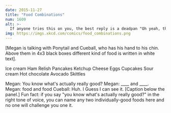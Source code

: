 ```yaml
---
date: 2015-11-27
title: "Food Combinations"
num: 1609
alt: >-
  If anyone tries this on you, the best reply is a deadpan "Oh yeah, that's a common potato chip flavor in Canada."
img: https://imgs.xkcd.com/comics/food_combinations.png
---
```

[Megan is talking with Ponytail and Cueball, who has his hand to his chin. Above them in 4x3 black boxes different kind of food is written in white text].

Ice cream Ham Relish Pancakes Ketchup Cheese Eggs Cupcakes Sour cream Hot chocolate Avocado Skittles

Megan: You know what's actually really good? Megan: ____ and ____. Megan: food and food Cueball: Huh. I Guess I can see it. [Caption below the panel.] Fun fact: if you say "you know what's actually really good?" in the right tone of voice, you can name any two individually-good foods here and no one will challenge you one it.